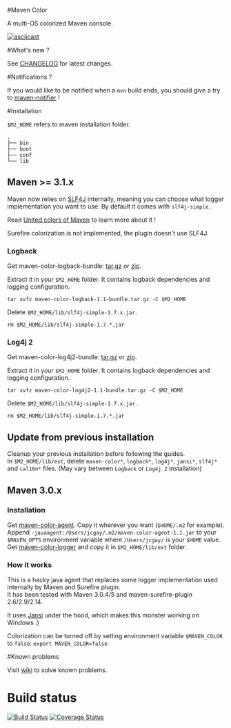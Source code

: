 #Maven Color

A multi-OS colorized Maven console.

[![asciicast](https://asciinema.org/a/20053.png)](https://asciinema.org/a/20053?autoplay=1)

#What's new ?

See [CHANGELOG](https://github.com/jcgay/maven-color/blob/master/CHANGELOG.md) for latest changes.

#Notifications ?

If you would like to be notified when a `mvn` build ends, you should give a try to [maven-notifier](https://github.com/jcgay/maven-notifier) !

#Installation

`$M2_HOME` refers to maven installation folder.

```
.
├── bin
├── boot
├── conf
└── lib
``` 

## Maven >= 3.1.x

Maven now relies on [SLF4J](http://www.slf4j.org/) internally, meaning you can choose what logger implementation you want to use. By default it comes with `slf4j-simple`.

Read [United colors of Maven](http://aheritier.net/united-colors-of-maven/) to learn more about it !

Surefire colorization is not implemented, the plugin doesn't use SLF4J.

### Logback

Get maven-color-logback-bundle: [tar.gz](http://dl.bintray.com/jcgay/maven/com/github/jcgay/maven/color/maven-color-logback/1.1/maven-color-logback-1.1-bundle.tar.gz) or [zip](http://dl.bintray.com/jcgay/maven/com/github/jcgay/maven/color/maven-color-logback/1.1/maven-color-logback-1.1-bundle.zip).  

Extract it in your `$M2_HOME` folder. It contains logback dependencies and logging configuration.  

    tar xvfz maven-color-logback-1.1-bundle.tar.gz -C $M2_HOME

Delete `$M2_HOME/lib/slf4j-simple-1.7.x.jar`.

    rm $M2_HOME/lib/slf4j-simple-1.7.*.jar

### Log4j 2

Get maven-color-log4j2-bundle: [tar.gz](http://dl.bintray.com/jcgay/maven/com/github/jcgay/maven/color/maven-color-log4j2/1.1/maven-color-log4j2-1.1-bundle.tar.gz) or [zip](http://dl.bintray.com/jcgay/maven/com/github/jcgay/maven/color/maven-color-log4j2/1.1/maven-color-log4j2-1.1-bundle.zip).  

Extract it in your `$M2_HOME` folder. It contains logback dependencies and logging configuration.  

    tar xvfz maven-color-log4j2-1.1-bundle.tar.gz -C $M2_HOME

Delete `$M2_HOME/lib/slf4j-simple-1.7.x.jar`.

    rm $M2_HOME/lib/slf4j-simple-1.7.*.jar

## Update from previous installation

Cleanup your previous installation before following the guides.  
In `$M2_HOME/lib/ext`, delete `maven-color*`, `logback*`, `log4j*`, `jansi*`, `slf4j*` and `cal10n*` files. (May vary between `Logback` or `Log4j 2` installation)

## Maven 3.0.x

### Installation

Get [maven-color-agent](http://dl.bintray.com/jcgay/maven/com/github/jcgay/maven/color/maven-color-agent/1.1/maven-color-agent-1.1.jar). Copy it wherever you want (`$HOME/.m2` for example).  
Append `-javaagent:/Users/jcgay/.m2/maven-color-agent-1.1.jar` to your `$MAVEN_OPTS` environment variable where `/Users/jcgay/` is your `$HOME` value.  
Get [maven-color-logger](http://dl.bintray.com/jcgay/maven/com/github/jcgay/maven/color/maven-color-logger/1.1/maven-color-logger-1.1.jar) and copy it in `$M2_HOME/lib/ext` folder.

### How it works
This is a hacky java agent that replaces some logger implementation used internally by Maven and Surefire plugin.  
It has been tested with Maven 3.0.4/5 and maven-surefire-plugin 2.6/2.9/2.14.  

It uses [Jansi](https://github.com/fusesource/jansi) under the hood, which makes this monster working on Windows :)

Colorization can be turned off by setting environment variable `$MAVEN_COLOR` to `false`: 
`export MAVEN_COLOR=false`

#Known problems

Visit [wiki](https://github.com/jcgay/maven-color/wiki/Problems) to solve known problems.

# Build status
[![Build Status](https://travis-ci.org/jcgay/maven-color.svg?branch=master)](https://travis-ci.org/jcgay/maven-color)
[![Coverage Status](https://coveralls.io/repos/jcgay/maven-color/badge.svg?branch=master)](https://coveralls.io/r/jcgay/maven-color?branch=master)
